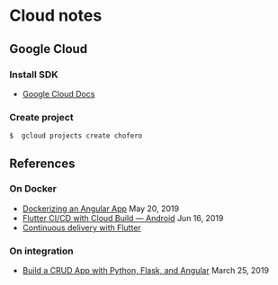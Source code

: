 # Cloud notes


## Google Cloud

### Install SDK

* [Google Cloud Docs](https://cloud.google.com/sdk/docs/)

### Create project

    $  gcloud projects create chofero


## References

### On Docker

* [Dockerizing an Angular App](https://mherman.org/blog/dockerizing-an-angular-app/) May 20, 2019
* [Flutter CI/CD with Cloud Build — Android](https://medium.com/@lidemin/flutter-ci-cd-with-cloud-build-android-9cd12ade8306) Jun 16, 2019 
* [Continuous delivery with Flutter
](https://flutter.dev/docs/deployment/cd)

### On integration

* [Build a CRUD App with Python, Flask, and Angular](https://developer.okta.com/blog/2019/03/25/build-crud-app-with-python-flask-angular) March 25, 2019

